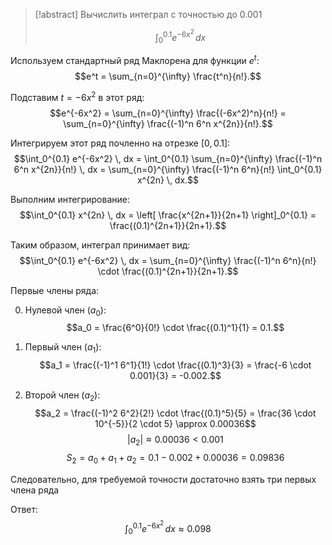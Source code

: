 > [!abstract] Вычислить интеграл с точностью до $0.001$
>
> $$\int_0^{0.1} e^{-6x^2} \, dx$$

Используем стандартный ряд Маклорена для функции $e^t$:  
$$e^t = \sum_{n=0}^{\infty} \frac{t^n}{n!}.$$

Подставим $t = -6x^2$ в этот ряд:  
$$e^{-6x^2} = \sum_{n=0}^{\infty} \frac{(-6x^2)^n}{n!} = \sum_{n=0}^{\infty} \frac{(-1)^n 6^n x^{2n}}{n!}.$$

Интегрируем этот ряд почленно на отрезке $[0, 0.1]$:  
$$\int_0^{0.1} e^{-6x^2} \, dx = \int_0^{0.1} \sum_{n=0}^{\infty} \frac{(-1)^n 6^n x^{2n}}{n!} \, dx = \sum_{n=0}^{\infty} \frac{(-1)^n 6^n}{n!} \int_0^{0.1} x^{2n} \, dx.$$

Выполним интегрирование:  
$$\int_0^{0.1} x^{2n} \, dx = \left[ \frac{x^{2n+1}}{2n+1} \right]_0^{0.1} = \frac{(0.1)^{2n+1}}{2n+1}.$$

Таким образом, интеграл принимает вид:  
$$\int_0^{0.1} e^{-6x^2} \, dx = \sum_{n=0}^{\infty} \frac{(-1)^n 6^n}{n!} \cdot \frac{(0.1)^{2n+1}}{2n+1}.$$

Первые члены ряда:

0. Нулевой член ($a_0$):  
   $$a_0 = \frac{6^0}{0!} \cdot \frac{(0.1)^1}{1} = 0.1.$$

1. Первый член ($a_1$):  
   $$a_1 = \frac{(-1)^1 6^1}{1!} \cdot \frac{(0.1)^3}{3} = \frac{-6 \cdot 0.001}{3} = -0.002.$$

2. Второй член ($a_2$):
   $$a_2 = \frac{(-1)^2 6^2}{2!} \cdot \frac{(0.1)^5}{5} = \frac{36 \cdot 10^{-5}}{2 \cdot 5} \approx 0.00036$$
   $$|a_2| \approx 0.00036 < 0.001$$
   $$S_2 = a_0 + a_1 + a_2 = 0.1 - 0.002 + 0.00036 = 0.09836$$

Следовательно, для требуемой точности достаточно взять три первых члена ряда

Ответ:  
$$\int_0^{0.1} e^{-6x^2} \, dx \approx 0.098$$
